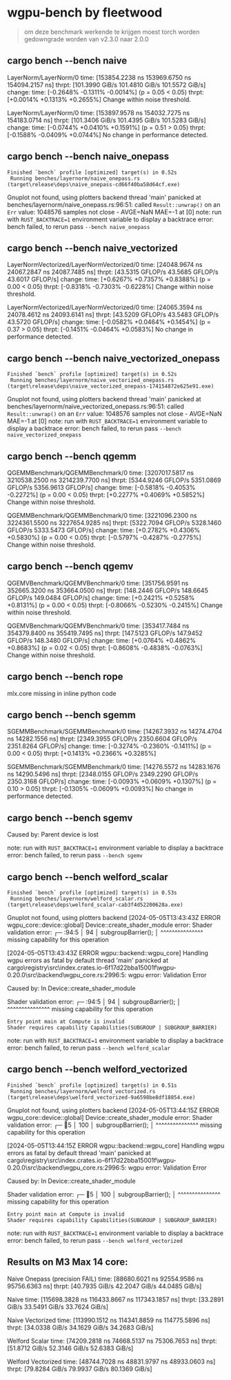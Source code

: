 # wgpu-bench by fleetwood
> om deze benchmark werkende te krijgen moest torch worden gedowngrade worden van v2.3.0 naar 2.0.0

## cargo bench --bench naive
LayerNorm/LayerNorm/0   time:   [153854.2238 ns 153969.6750 ns 154094.2157 ns]
                        thrpt:  [101.3990 GiB/s 101.4810 GiB/s 101.5572 GiB/s]
                 change:
                        time:   [-0.2648% -0.1311% -0.0014%] (p = 0.05 < 0.05)
                        thrpt:  [+0.0014% +0.1313% +0.2655%]
                        Change within noise threshold.


LayerNorm/LayerNorm/0   time:   [153897.9578 ns 154032.7275 ns 154183.0714 ns]
                        thrpt:  [101.3406 GiB/s 101.4395 GiB/s 101.5283 GiB/s]
                 change:
                        time:   [-0.0744% +0.0410% +0.1591%] (p = 0.51 > 0.05)
                        thrpt:  [-0.1588% -0.0409% +0.0744%]
                        No change in performance detected.

## cargo bench --bench naive_onepass
    Finished `bench` profile [optimized] target(s) in 0.52s
     Running benches/layernorm/naive_onepass.rs (target\release\deps\naive_onepass-cd66f40ba58d64cf.exe)
Gnuplot not found, using plotters backend
thread 'main' panicked at benches/layernorm/naive_onepass.rs:96:51:
called `Result::unwrap()` on an `Err` value: 1048576 samples not close - AVGE=NaN MAE=-1 at [0]
note: run with `RUST_BACKTRACE=1` environment variable to display a backtrace
error: bench failed, to rerun pass `--bench naive_onepass`

## cargo bench --bench naive_vectorized
LayerNormVectorized/LayerNormVectorized/0
                        time:   [24048.9674 ns 24067.2847 ns 24087.7485 ns]
                        thrpt:  [43.5315 GFLOP/s 43.5685 GFLOP/s 43.6017 GFLOP/s]
                 change:
                        time:   [+0.6267% +0.7357% +0.8388%] (p = 0.00 < 0.05)
                        thrpt:  [-0.8318% -0.7303% -0.6228%]
                        Change within noise threshold.

LayerNormVectorized/LayerNormVectorized/0
                        time:   [24065.3594 ns 24078.4612 ns 24093.6141 ns]
                        thrpt:  [43.5209 GFLOP/s 43.5483 GFLOP/s 43.5720 GFLOP/s]
                 change:
                        time:   [-0.0582% +0.0464% +0.1454%] (p = 0.37 > 0.05)
                        thrpt:  [-0.1451% -0.0464% +0.0583%]
                        No change in performance detected.

## cargo bench --bench naive_vectorized_onepass
    Finished `bench` profile [optimized] target(s) in 0.52s
     Running benches/layernorm/naive_vectorized_onepass.rs (target\release\deps\naive_vectorized_onepass-174154872e625e91.exe)
Gnuplot not found, using plotters backend
thread 'main' panicked at benches/layernorm/naive_vectorized_onepass.rs:96:51:
called `Result::unwrap()` on an `Err` value: 1048576 samples not close - AVGE=NaN MAE=-1 at [0]
note: run with `RUST_BACKTRACE=1` environment variable to display a backtrace
error: bench failed, to rerun pass `--bench naive_vectorized_onepass`

## cargo bench --bench qgemm
QGEMMBenchmark/QGEMMBenchmark/0
                        time:   [3207017.5817 ns 3210538.2500 ns 3214239.7700 ns]
                        thrpt:  [5344.9246 GFLOP/s 5351.0869 GFLOP/s 5356.9613 GFLOP/s]
                 change:
                        time:   [-0.5818% -0.4053% -0.2272%] (p = 0.00 < 0.05)
                        thrpt:  [+0.2277% +0.4069% +0.5852%]
                        Change within noise threshold.

QGEMMBenchmark/QGEMMBenchmark/0
                        time:   [3221096.2300 ns 3224361.5500 ns 3227654.9285 ns]
                        thrpt:  [5322.7094 GFLOP/s 5328.1460 GFLOP/s 5333.5473 GFLOP/s]
                 change:
                        time:   [+0.2782% +0.4306% +0.5830%] (p = 0.00 < 0.05)
                        thrpt:  [-0.5797% -0.4287% -0.2775%]
                        Change within noise threshold.

## cargo bench --bench qgemv
QGEMVBenchmark/QGEMVBenchmark/0
                        time:   [351756.9591 ns 352665.3200 ns 353664.0500 ns]
                        thrpt:  [148.2446 GFLOP/s 148.6645 GFLOP/s 149.0484 GFLOP/s]
                 change:
                        time:   [+0.2421% +0.5258% +0.8131%] (p = 0.00 < 0.05)
                        thrpt:  [-0.8066% -0.5230% -0.2415%]
                        Change within noise threshold.

QGEMVBenchmark/QGEMVBenchmark/0
                        time:   [353417.7484 ns 354379.8400 ns 355419.7495 ns]
                        thrpt:  [147.5123 GFLOP/s 147.9452 GFLOP/s 148.3480 GFLOP/s]
                 change:
                        time:   [+0.0764% +0.4862% +0.8683%] (p = 0.02 < 0.05)
                        thrpt:  [-0.8608% -0.4838% -0.0763%]
                        Change within noise threshold.

## cargo bench --bench rope
mlx.core missing in inline python code

## cargo bench --bench sgemm
SGEMMBenchmark/SGEMMBenchmark/0
                        time:   [14267.3932 ns 14274.4704 ns 14282.1556 ns]
                        thrpt:  [2349.3955 GFLOP/s 2350.6604 GFLOP/s 2351.8264 GFLOP/s]
                 change:
                        time:   [-0.3274% -0.2360% -0.1411%] (p = 0.00 < 0.05)
                        thrpt:  [+0.1413% +0.2366% +0.3285%]

SGEMMBenchmark/SGEMMBenchmark/0
                        time:   [14276.5572 ns 14283.1676 ns 14290.5496 ns]
                        thrpt:  [2348.0155 GFLOP/s 2349.2290 GFLOP/s 2350.3168 GFLOP/s]
                 change:
                        time:   [-0.0093% +0.0609% +0.1307%] (p = 0.10 > 0.05)
                        thrpt:  [-0.1305% -0.0609% +0.0093%]
                        No change in performance detected.

## cargo bench --bench sgemv
Caused by:
    Parent device is lost

note: run with `RUST_BACKTRACE=1` environment variable to display a backtrace
error: bench failed, to rerun pass `--bench sgemv`

## cargo bench --bench welford_scalar
    Finished `bench` profile [optimized] target(s) in 0.53s
     Running benches/layernorm/welford_scalar.rs (target\release\deps\welford_scalar-cab3f4d52200628a.exe)
Gnuplot not found, using plotters backend
[2024-05-05T13:43:43Z ERROR wgpu_core::device::global] Device::create_shader_module error:
    Shader validation error:
       ┌─ :94:5
       │
    94 │     subgroupBarrier();
       │     ^^^^^^^^^^^^^^^ missing capability for this operation


[2024-05-05T13:43:43Z ERROR wgpu::backend::wgpu_core] Handling wgpu errors as fatal by default
thread 'main' panicked at cargo\registry\src\index.crates.io-6f17d22bba15001f\wgpu-0.20.0\src\backend\wgpu_core.rs:2996:5:
wgpu error: Validation Error

Caused by:
    In Device::create_shader_module

Shader validation error:
   ┌─ :94:5
   │
94 │     subgroupBarrier();
   │     ^^^^^^^^^^^^^^^ missing capability for this operation


    Entry point main at Compute is invalid
    Shader requires capability Capabilities(SUBGROUP | SUBGROUP_BARRIER)


note: run with `RUST_BACKTRACE=1` environment variable to display a backtrace
error: bench failed, to rerun pass `--bench welford_scalar`

## cargo bench --bench welford_vectorized
    Finished `bench` profile [optimized] target(s) in 0.51s
     Running benches/layernorm/welford_vectorized.rs (target\release\deps\welford_vectorized-9a6598be8df18854.exe)
Gnuplot not found, using plotters backend
[2024-05-05T13:44:15Z ERROR wgpu_core::device::global] Device::create_shader_module error:
    Shader validation error:
        ┌─ :100:5
        │
    100 │     subgroupBarrier();
        │     ^^^^^^^^^^^^^^^ missing capability for this operation


[2024-05-05T13:44:15Z ERROR wgpu::backend::wgpu_core] Handling wgpu errors as fatal by default
thread 'main' panicked at cargo\registry\src\index.crates.io-6f17d22bba15001f\wgpu-0.20.0\src\backend\wgpu_core.rs:2996:5:
wgpu error: Validation Error

Caused by:
    In Device::create_shader_module

Shader validation error:
    ┌─ :100:5
    │
100 │     subgroupBarrier();
    │     ^^^^^^^^^^^^^^^ missing capability for this operation


    Entry point main at Compute is invalid
    Shader requires capability Capabilities(SUBGROUP | SUBGROUP_BARRIER)


note: run with `RUST_BACKTRACE=1` environment variable to display a backtrace
error: bench failed, to rerun pass `--bench welford_vectorized`

## Results on M3 Max 14 core:

Naive Onepass (precision FAIL)
time:   [88680.6021 ns 92554.9586 ns 95756.6363 ns]
thrpt:  [40.7935 GiB/s 42.2047 GiB/s 44.0485 GiB/s]

Naive
time:   [115698.3828 ns 116433.8667 ns 117343.1857 ns]
thrpt:  [33.2891 GiB/s 33.5491 GiB/s 33.7624 GiB/s]

Naive Vectorized
time:   [113990.1512 ns 114341.8859 ns 114775.5896 ns]
thrpt:  [34.0338 GiB/s 34.1629 GiB/s 34.2683 GiB/s]

Welford Scalar
time:   [74209.2818 ns 74668.5137 ns 75306.7653 ns]
thrpt:  [51.8712 GiB/s 52.3146 GiB/s 52.6383 GiB/s]

Welford Vectorized
time:   [48744.7028 ns 48831.9797 ns 48933.0603 ns]
thrpt:  [79.8284 GiB/s 79.9937 GiB/s 80.1369 GiB/s]

